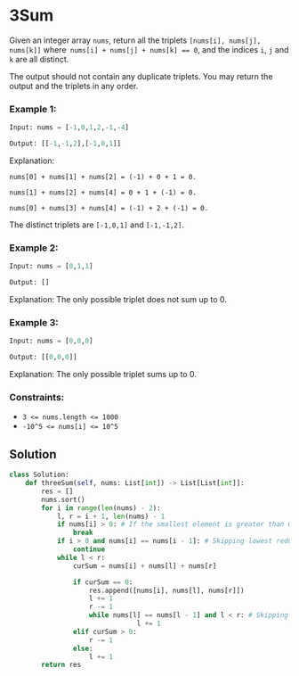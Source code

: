 # 3Sum
Given an integer array `nums`, return all the triplets `[nums[i], nums[j], nums[k]]` where` nums[i] + nums[j] + nums[k] == 0`, and the indices `i`, `j` and `k` are all distinct.

The output should not contain any duplicate triplets. You may return the output and the triplets in any order.

### Example 1:
```python
Input: nums = [-1,0,1,2,-1,-4]

Output: [[-1,-1,2],[-1,0,1]]
```

Explanation:

`nums[0] + nums[1] + nums[2] = (-1) + 0 + 1 = 0.`

`nums[1] + nums[2] + nums[4] = 0 + 1 + (-1) = 0.`

`nums[0] + nums[3] + nums[4] = (-1) + 2 + (-1) = 0.`

The distinct triplets are `[-1,0,1]` and `[-1,-1,2]`.

### Example 2:
```python
Input: nums = [0,1,1]

Output: []
```
Explanation: The only possible triplet does not sum up to 0.

### Example 3:
```python
Input: nums = [0,0,0]

Output: [[0,0,0]]
```
Explanation: The only possible triplet sums up to 0.

### Constraints:
- `3 <= nums.length <= 1000`
- `-10^5 <= nums[i] <= 10^5`

## Solution
```python
class Solution:
    def threeSum(self, nums: List[int]) -> List[List[int]]:
        res = []
        nums.sort()
        for i in range(len(nums) - 2):
            l, r = i + 1, len(nums) - 1
            if nums[i] > 0: # If the smallest element is greater than 0 there is no possible solution.
                break
            if i > 0 and nums[i] == nums[i - 1]: # Skipping lowest redudant elements
                continue
            while l < r:
                curSum = nums[i] + nums[l] + nums[r]

                if curSum == 0:
                    res.append([nums[i], nums[l], nums[r]])
                    l += 1
                    r -= 1
                    while nums[l] == nums[l - 1] and l < r: # Skipping redudant elements
                                l += 1
                elif curSum > 0:
                    r -= 1
                else:
                    l += 1
        return res
```